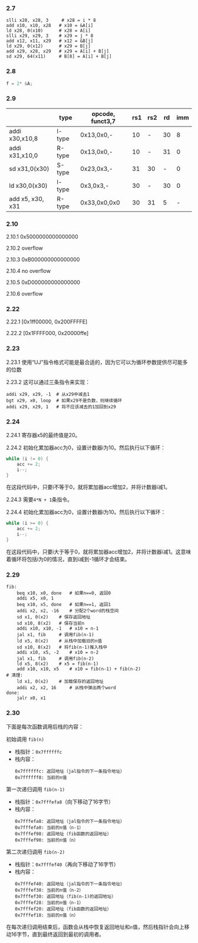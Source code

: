 ### 2.7

```assembly
slli x28, x28, 3 	 # x28 = i * 8
add x10, x10, x28  	# x10 = &A[i]
ld x28, 0(x10)  	# x28 = A[i]
slli x29, x29, 3  	# x29 = j * 8
add x12, x11, x29  	# x12 = &B[j]
ld x29, 0(x12)  	# x29 = B[j]
add x29, x28, x29  	# x29 = A[i] + B[j]
sd x29, 64(x11)  	# B[8] = A[i] + B[j]
```

### 2.8

```c
f = 2* &A;
```

### 2.9

|                  | type   | opcode, funct3,7 | rs1  | rs2  | rd   | imm  |
| ---------------- | ------ | ---------------- | ---- | ---- | ---- | ---- |
| addi x30,x10,8   | l-type | 0x13,0x0,-       | 10   | -    | 30   | 8    |
| addi x31,x10,0   | R-type | 0x13,0x0,-       | 10   | -    | 31   | 0    |
| sd x31,0(x30)    | S-type | 0x23,0x3,-       | 31   | 30   | -    | 0    |
| ld x30,0(x30)    | l-type | 0x3,0x3,-        | 30   | -    | 30   | 0    |
| add x5, x30, x31 | R-type | 0x33,0x0,0x0     | 30   | 31   | 5    | -    |

### 2.10

2.10.1 0x5000000000000000 

2.10.2 overflow 

2.10.3 0xB000000000000000 

2.10.4 no overflow 

2.10.5 0xD000000000000000 

2.10.6 overflow

### 2.22

2.22.1 [0x1ff00000, 0x200FFFFE] 

2.22.2 [0x1FFFF000, 0x20000ffe]

### 2.23

2.23.1 使用“UJ”指令格式可能是最合适的，因为它可以为循环参数提供尽可能多的位数

2.23.2 这可以通过三条指令来实现：

```assembly
addi x29, x29, -1  # 从x29中减去1
bgt x29, x0, loop  # 如果x29不是负数，则继续循环
addi x29, x29, 1   # 将不应该减去的1加回到x29
```

### 2.24

2.24.1 寄存器x5的最终值是20。

2.24.2 初始化累加器acc为0，设置计数器i为10。然后执行以下循环：
```c
while (i != 0) {
    acc += 2;
    i--;
}
```
在这段代码中，只要i不等于0，就将累加器acc增加2，并将计数器i减1。

2.24.3 需要`4*N + 1`条指令。

2.24.4 
初始化累加器acc为0，设置计数器i为10。然后执行以下循环：

```c
while (i >= 0) {
    acc += 2;
    i--;
}
```
在这段代码中，只要i大于等于0，就将累加器acc增加2，并将计数器i减1。这意味着循环将包括i为0的情况，直到i减到-1循环才会结束。

### 2.29

```assembly
fib:
    beq x10, x0, done 	# 如果n==0, 返回0
    addi x5, x0, 1
    beq x10, x5, done 	# 如果n==1, 返回1
    addi x2, x2, -16 	# 分配2个word的栈空间
    sd x1, 0(x2) 	# 保存返回地址
    sd x10, 8(x2) 	# 保存当前n
    addi x10, x10, -1 	# x10 = n-1
    jal x1, fib 	# 调用fib(n-1)
    ld x5, 8(x2) 	# 从栈中加载旧的n值
    sd x10, 8(x2) 	# 将fib(n-1)推入栈中
    addi x10, x5, -2 	# x10 = n-2
    jal x1, fib 	# 调用fib(n-2)
    ld x5, 8(x2) 	# x5 = fib(n-1)
    add x10, x10, x5 	# x10 = fib(n-1) + fib(n-2)
# 清理:
	ld x1, 0(x2) 	# 加载保存的返回地址
	addi x2, x2, 16 	# 从栈中弹出两个word
done:
	jalr x0, x1
```

### 2.30

下面是每次函数调用后栈的内容：

初始调用 `fib(n)`

- 栈指针：`0x7ffffffc`
- 栈内容：
  ```
  0x7ffffffc: 返回地址（jal指令的下一条指令地址）
  0x7ffffff0: 当前的n值
  ```

第一次递归调用 `fib(n-1)`

- 栈指针：`0x7fffefa8`（向下移动了16字节）
- 栈内容：
  ```
  0x7fffefa8: 返回地址（jal指令的下一条指令地址）
  0x7fffefa0: 当前的n值（n-1）
  0x7fffef98: 返回地址（fib函数的返回地址）
  0x7fffef90: 当前的n值（n）
  ```

第二次递归调用 `fib(n-2)`

- 栈指针：`0x7fffef40`（再向下移动了16字节）
- 栈内容：
  ```
  0x7fffef40: 返回地址（jal指令的下一条指令地址）
  0x7fffef38: 当前的n值（n-2）
  0x7fffef30: 返回地址（fib(n-1)的返回地址）
  0x7fffef28: 当前的n值（n-1）
  0x7fffef20: 返回地址（fib函数的返回地址）
  0x7fffef18: 当前的n值（n）
  ```

在每次递归调用结束后，函数会从栈中恢复返回地址和`n`值，然后栈指针会向上移动16字节，直到最终返回到最初的调用者。

